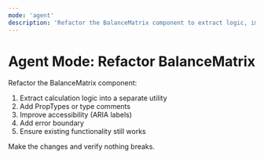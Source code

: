```yaml
---
mode: 'agent'
description: 'Refactor the BalanceMatrix component to extract logic, improve accessibility, and add error handling'
---
```


# Agent Mode: Refactor BalanceMatrix

Refactor the BalanceMatrix component:
1. Extract calculation logic into a separate utility
2. Add PropTypes or type comments
3. Improve accessibility (ARIA labels)
4. Add error boundary
5. Ensure existing functionality still works

Make the changes and verify nothing breaks.
